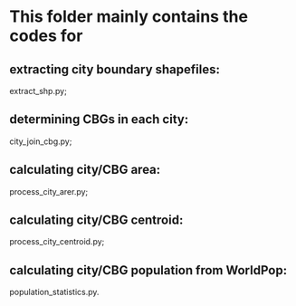 # This folder mainly contains the codes for 

## extracting city boundary shapefiles: 
extract_shp.py;

## determining CBGs in each city: 
city_join_cbg.py;

## calculating city/CBG area: 
process_city_arer.py;

## calculating city/CBG centroid: 
process_city_centroid.py;

## calculating city/CBG population from WorldPop: 
population_statistics.py.
